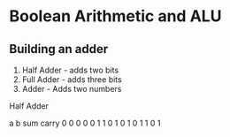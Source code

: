 # Boolean Arithmetic and ALU

## Building an adder

1. Half Adder - adds two bits
2. Full Adder - adds three bits
3. Adder - Adds two numbers

Half Adder

a b sum carry
0 0  0   0
0 1  1   0
1 0  1   0
1 1  0   1
